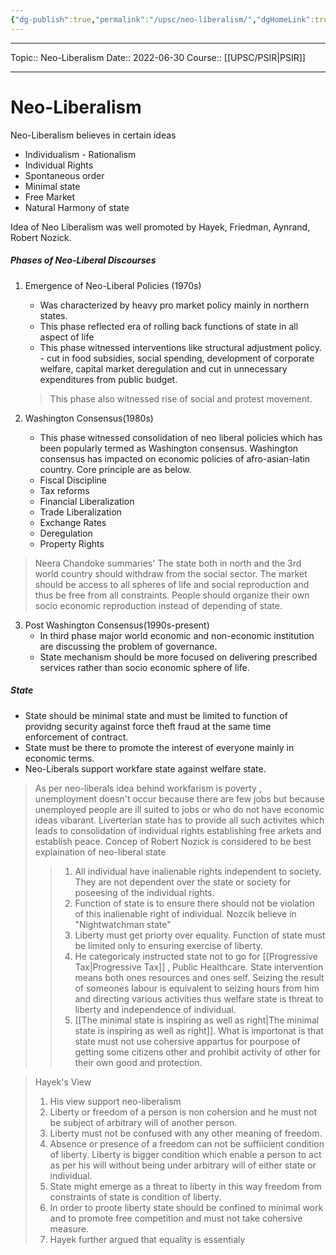 ```yaml
---
{"dg-publish":true,"permalink":"/upsc/neo-liberalism/","dgHomeLink":true,"dgPassFrontmatter":false}
---
```


----
Topic:: Neo-Liberalism
Date:: 2022-06-30
Course:: [[UPSC/PSIR|PSIR]] 

----

# Neo-Liberalism
Neo-Liberalism believes in certain ideas 
- Individualism - Rationalism
- Individual Rights
- Spontaneous order 
- Minimal state 
- Free Market
- Natural Harmony of state

Idea of Neo Liberalism was well promoted by Hayek, Friedman, Aynrand, Robert Nozick. 

##### Phases of Neo-Liberal Discourses
1. Emergence of Neo-Liberal Policies (1970s)
   - Was characterized by heavy pro market policy mainly in northern states. 
   - This phase reflected era of rolling back functions of state in all aspect of life
   - This phase witnessed interventions like structural adjustment policy. - cut in food subsidies, social spending, development of corporate welfare, capital market deregulation and cut in unnecessary expenditures from public budget. 
   > This phase also witnessed rise of social and protest movement. 
   
2. Washington Consensus(1980s)
   -    This phase witnessed consolidation of neo liberal policies which has been popularly termed as Washington consensus. Washington consensus has impacted on economic policies of afro-asian-latin country. Core principle are as below. 
   - Fiscal Discipline
   - Tax reforms
   - Financial Liberalization 
   - Trade Liberalization 
   - Exchange Rates 
   - Deregulation 
   - Property Rights 
>Neera Chandoke summaries'
>The state both in north and the 3rd world country should withdraw from the social sector. 
>The market should be access to all spheres of life and social reproduction and thus be free from all constraints. 
>People should organize their own socio economic reproduction instead of depending of state. 

3. Post Washington Consensus(1990s-present)
   - In third phase major world economic and non-economic institution are discussing the problem of governance. 
   - State mechanism should be more focused on delivering prescribed services rather than socio economic sphere of life. 

##### State
- State should be minimal state and must be limited to function of providng security against force theft fraud at the same time enforcement of contract.  
- State must be there to promote the interest of everyone mainly in economic terms. 
- Neo-Liberals support workfare state against welfare state. 
>As per neo-liberals idea behind workfarism is poverty , unemployment doesn't occur because there are few jobs but because unemployed people are ill suited to jobs or who do not have economic ideas vibarant. 
>Liverterian state has to provide all such activites which leads to consolidation of individual rights establishing free arkets and establish peace. 
>Concep of Robert Nozick is considered to be best explaination of neo-liberal state
>> 1. All individual have inalienable rights independent to society. They are not dependent over the state or society for poseesing of the individual rights. 
>> 2. Function of state is to ensure there should not be violation of this inalienable right of individual. Nozcik believe in "Nightwatchman state"
>> 3. Liberty must get priorty over equality. Function of state must be limited only to ensuring exercise of liberty.  
>> 4. He categoricaly instructed state not to go for [[Progressive Tax|Progressive Tax]] , Public Healthcare. State intervention means both ones resources and ones self. Seizing the result of someones labour is equivalent to seizing hours from him and directing various activities thus welfare state is threat to liberty and independence of individual. 
>> 5. [[The minimal state is inspiring as well as right|The minimal state is inspiring as well as right]]. What is importonat is that state must not use cohersive appartus for pourpose of getting some citizens other and prohibit activity of other for their own good and protection. 


> Hayek's View 
> 1. His view support neo-liberalism
> 2. Liberty or freedom of a person is non cohersion and he must not be subject of arbitrary will of another person. 
> 3. Liberty must not be confused with any other meaning of freedom.
> 4. Absence or presence of a freedom can not be suffiicient condition of liberty. Liberty is bigger condition which enable a person to act as per his will without being under arbitrary will of either state or individual. 
> 5. State might emerge as a threat to liberty in this way freedom from constraints of state is condition of liberty. 
> 6. In order to proote liberty state should be confined to minimal work and to promote free competition and must not take cohersive measure. 
> 7. Hayek further argued that equality is essentialy 